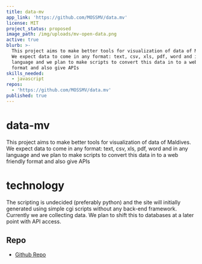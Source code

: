 ```yaml
---
title: data-mv
app_link: 'https://github.com/MOSSMV/data.mv'
license: MIT
project_status: proposed
image_path: /img/uploads/mv-open-data.png
active: true
blurb: >-
  This project aims to make better tools for visualization of data of Maldives.
  We expect data to come in any format: text, csv, xls, pdf, word and in any
  language and we plan to make scripts to convert this data in to a web friendly
  format and also give APIs
skills_needed:
  - javascript
repos:
  - 'https://github.com/MOSSMV/data.mv'
published: true
---
```

# data-mv

This project aims to make better tools for visualization of data of Maldives. We expect data to come in any format: text, csv, xls, pdf, word and in any language and we plan to make scripts to convert this data in to a web friendly format and also give APIs

# technology

The scripting is undecided (preferably python) and the site will initially generated using simple cgi scripts without any back-end framework. Currently we are collecting data. We plan to shift this to databases at a later point with API access.

## Repo

* [Github Repo](https://github.com/MOSSMV/data.mv)
